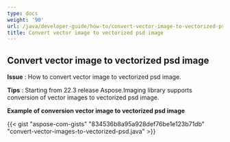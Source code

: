 ```yaml
---
type: docs
weight: '90'
url: /java/developer-guide/how-to/convert-vector-image-to-vectorized-psd
title: Convert vector image to vectorized psd image
---
```


**Convert vector image to vectorized psd image**
-----------------------------------------

**Issue** : How to convert vector image to vectorized psd image.

**Tips** : Starting from 22.3 release Aspose.Imaging library supports conversion of vector images to vectorized psd image.

**Example of conversion vector image to vectorized psd image**

{{< gist "aspose-com-gists" "834536b8a95a928def76be1e123b71db" "convert-vector-images-to-vectorized-psd.java" >}}
